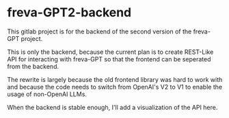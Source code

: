 # freva-GPT2-backend

This gitlab project is for the backend of the second version of the freva-GPT project. 

This is only the backend, because the current plan is to create REST-Like API for interacting with freva-GPT
so that the frontend can be seperated from the backend. 

The rewrite is largely because the old frontend library was hard to work with 
and because the code needs to switch from OpenAI's V2 to V1 to enable the usage of non-OpenAI LLMs.

When the backend is stable enough, I'll add a visualization of the API here.